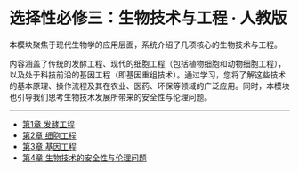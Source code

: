 # 选择性必修三：生物技术与工程 · 人教版

本模块聚焦于现代生物学的应用层面，系统介绍了几项核心的生物技术与工程。

内容涵盖了传统的发酵工程、现代的细胞工程（包括植物细胞和动物细胞工程），以及处于科技前沿的基因工程（即基因重组技术）。通过学习，您将了解这些技术的基本原理、操作流程及其在农业、医药、环保等领域的广泛应用。同时，本模块也引导我们思考生物技术发展所带来的安全性与伦理问题。

---

*   [第1章 发酵工程](./e3-ch1-fermentation-engineering.md)
*   [第2章 细胞工程](./e3-ch2-cell-engineering.md)
*   [第3章 基因工程](./e3-ch3-gene-engineering.md)
*   [第4章 生物技术的安全性与伦理问题](./e3-ch4-biotechnology-safety-and-ethics.md)